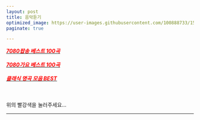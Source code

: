 ```yaml
---
layout: post
title: 음악듣기
optimized_image: https://user-images.githubusercontent.com/100888733/156873486-2cf0dffc-6491-4a8b-b75c-be84ca31dd61.jpg
paginate: true

---
```


 [<span style="color:red">***7080팝송 베스트 100곡***</span>](https://www.youtube.com/watch?v=8HHveVh4cYE&t=2735s)<br> <br>
 [<span style="color:red">***7080가요 베스트 100곡***</span>](https://www.youtube.com/watch?v=X1S9NGrXftI&t=4416s)<br> <br>
 [<span style="color:red">***클래식 명곡 모음 BEST***</span>](https://www.youtube.com/watch?v=r17_s18acdA&t=5373s)<br> <br>
<br> 
<br>
위의 빨강색을 눌러주세요...<br>

---
